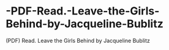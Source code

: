 # -PDF-Read.-Leave-the-Girls-Behind-by-Jacqueline-Bublitz
(PDF) Read. Leave the Girls Behind by Jacqueline Bublitz
